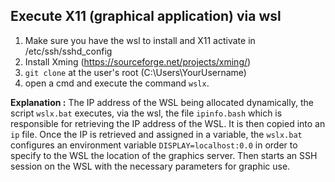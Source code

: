 ## Execute X11 (graphical application) via wsl

1. Make sure you have the wsl to install and X11 activate in /etc/ssh/sshd_config
2. Install Xming (https://sourceforge.net/projects/xming/)
3. `git clone` at the user's root (C:\Users\YourUsername)
4. open a cmd and execute the command `wslx`.


**Explanation :**
The IP address of the WSL being allocated dynamically, the script `wslx.bat` executes, via the wsl, the file `ipinfo.bash` which is responsible for retrieving the IP address of the WSL. It is then copied into an `ip` file. Once the IP is retrieved and assigned in a variable, the `wslx.bat` configures an environment variable `DISPLAY=localhost:0.0` in order to specify to the WSL the location of the graphics server. Then starts an SSH session on the WSL with the necessary parameters for graphic use.